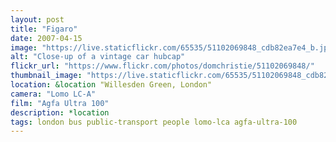 ```yaml
---
layout: post
title: "Figaro"
date: 2007-04-15
image: "https://live.staticflickr.com/65535/51102069848_cdb82ea7e4_b.jpg"
alt: "Close-up of a vintage car hubcap"
flickr_url: "https://www.flickr.com/photos/domchristie/51102069848/"
thumbnail_image: "https://live.staticflickr.com/65535/51102069848_cdb82ea7e4_q.jpg"
location: &location "Willesden Green, London"
camera: "Lomo LC-A"
film: "Agfa Ultra 100"
description: *location
tags: london bus public-transport people lomo-lca agfa-ultra-100
---
```

